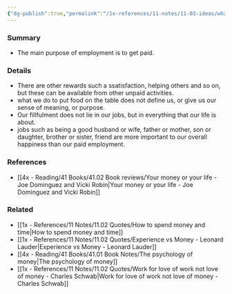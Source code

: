 ```yaml
---
{"dg-publish":true,"permalink":"/1x-references/11-notes/11-03-ideas/what-is-the-purpose-of-employment/","title":"What is the purpose of employment","dgShowBacklinks":false}
---
```



### Summary
- The main purpose of employment is to get paid.

### Details
- There are other rewards such a ssatisfaction, helping others and so on, but these can be available from other unpaid activities.
- what we do to put food on the table does not define us, or give us our sense of meaning, or purpose.
- Our fillfulment does not lie in our jobs, but in everything that our life is about.
- jobs such as being a good husband or wife, father or mother, son or daughter, brother or sister, friend are more important to our overall happiness than our paid employment.

### References
- [[4x - Reading/41 Books/41.02 Book reviews/Your money or your life - Joe Dominguez and Vicki Robin\|Your money or your life - Joe Dominguez and Vicki Robin]]

### Related
- [[1x - References/11 Notes/11.02 Quotes/How to spend money and time\|How to spend money and time]]
- [[1x - References/11 Notes/11.02 Quotes/Experience vs Money - Leonard Lauder\|Experience vs Money - Leonard Lauder]]
- [[4x - Reading/41 Books/41.01 Book Notes/The psychology of money\|The psychology of money]]
- [[1x - References/11 Notes/11.02 Quotes/Work for love of work not love of money - Charles Schwab\|Work for love of work not love of money - Charles Schwab]]